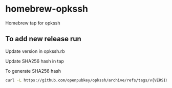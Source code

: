 # homebrew-opkssh
Homebrew tap for opkssh

## To add new release run

Update version in opkssh.rb

Update SHA256 hash in tap

To generate SHA256 hash
```bash
curl -L https://github.com/openpubkey/opkssh/archive/refs/tags/v{VERSION}.tar.gz | sha256sum
```